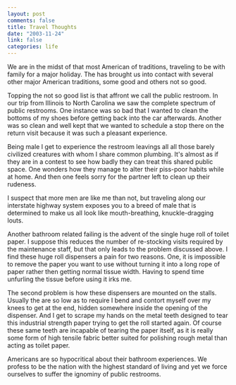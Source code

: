 ```yaml
--- 
layout: post
comments: false
title: Travel Thoughts
date: "2003-11-24"
link: false
categories: life
---
```

We are in the midst of that most American of traditions, traveling to be with family for a major holiday. The has brought us into contact with several other major American traditions, some good and others not so good.

Topping the not so good list is that affront we call the public restroom. In our trip from Illinois to North Carolina we saw the complete spectrum of public restrooms. One instance was so bad that I wanted to clean the bottoms of my shoes before getting back into the car afterwards. Another was so clean and well kept that we wanted to schedule a stop there on the return visit because it was such a pleasant experience.

Being male I get to experience the restroom leavings all all those barely civilized creatures with whom I share common plumbing. It's almost as if they are in a contest to see how badly they can treat this shared public space. One wonders how they manage to alter their piss-poor habits while at home. And then one feels sorry for the partner left to clean up their rudeness.

I suspect that more men are like me than not, but traveling along our interstate highway system exposes you to a breed of male that is determined to make us all look like mouth-breathing, knuckle-dragging louts.

Another bathroom related failing is the advent of the single huge roll of toilet paper. I suppose this reduces the number of re-stocking visits required by the maintenance staff, but that only leads to the problem discussed above. I find these huge roll dispensers a pain for two reasons. One, it is impossible to remove the paper you want to use without turning it into a long rope of paper rather then getting normal tissue width. Having to spend time unfurling the tissue before using it irks me.

The second problem is how these dispensers are mounted on the stalls. Usually the are so low as to require I bend and contort myself over my knees to get at the end, hidden somewhere inside the opening of the dispenser. And I get to scrape my hands on the metal teeth designed to tear this industrial strength paper trying to get the roll started again. Of course these same teeth are incapable of tearing the paper itself, as it is really some form of high tensile fabric better suited for polishing rough metal than acting as toilet paper.

Americans are so hypocritical about their bathroom experiences. We profess to be the nation with the highest standard of living and yet we force ourselves to suffer the ignominy of public restrooms.
